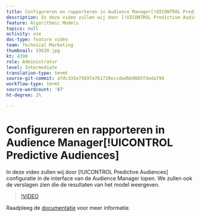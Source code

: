```yaml
---
title: Configureren en rapporteren in Audience Manager[!UICONTROL Predictive Audiences]
description: In deze video zullen wij door [!UICONTROL Predictive Audiences] configuratie in de interface van de Audience Manager lopen. We zullen ook de verslagen zien die de resultaten van het model weergeven.
feature: Algorithmic Models
topics: null
activity: use
doc-type: feature video
team: Technical Marketing
thumbnail: 33630.jpg
kt: 4390
role: Administrator
level: Intermediate
translation-type: tm+mt
source-git-commit: a7dc335e75697a7b1720eccdadbb9605fdeda798
workflow-type: tm+mt
source-wordcount: '87'
ht-degree: 2%

---
```



# Configureren en rapporteren in Audience Manager[!UICONTROL Predictive Audiences]

In deze video zullen wij door [!UICONTROL Predictive Audiences] configuratie in de interface van de Audience Manager lopen. We zullen ook de verslagen zien die de resultaten van het model weergeven.

>[!VIDEO](https://video.tv.adobe.com/v/33630/?quality=12)

Raadpleeg de [documentatie](https://docs.adobe.com/content/help/en/audience-manager/user-guide/features/algorithmic-models/predictive-audiences/predictive-audiences.html) voor meer informatie.
